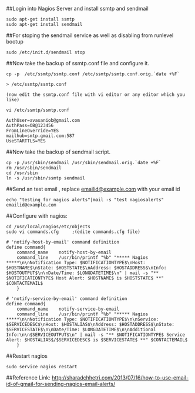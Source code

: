 ##Login into Nagios Server and install ssmtp and sendmail

```
sudo apt-get install ssmtp
sudo apt-get install sendmail
```

##For stoping the sendmail service as well as disabling from runlevel bootup
```
sudo /etc/init.d/sendmail stop
```

##Now take the backup of ssmtp.conf file and configure it.
```
cp -p  /etc/ssmtp/ssmtp.conf /etc/ssmtp/ssmtp.conf.orig.`date +%F`
```
```
> /etc/ssmtp/ssmtp.conf 

(now edit the ssmtp.conf file with vi editor or any editor which you like)

vi /etc/ssmtp/ssmtp.conf 

AuthUser=avasaniob@gmail.com
AuthPass=OB@123456
FromLineOverride=YES
mailhub=smtp.gmail.com:587
UseSTARTTLS=YES
```

##Now take the backup of sendmail script.
```
cp -p /usr/sbin/sendmail /usr/sbin/sendmail.orig.`date +%F`
rm /usr/sbin/sendmail
cd /usr/sbin
ln -s /usr/sbin/ssmtp sendmail
```

##Send an test email , replace emailid@example.com with your email id
```
echo "testing for nagios alerts"|mail -s "test nagiosalerts" emailid@example.com
```

##Configure with nagios:
```
cd /usr/local/nagios/etc/objects
sudo vi commands.cfg     ;(edite commands.cfg file)

# 'notify-host-by-email' command definition
define command{
	command_name	notify-host-by-email
	command_line	/usr/bin/printf "%b" "***** Nagios *****\n\nNotification Type: $NOTIFICATIONTYPE$\nHost: $HOSTNAME$\nState: $HOSTSTATE$\nAddress: $HOSTADDRESS$\nInfo: $HOSTOUTPUT$\n\nDate/Time: $LONGDATETIME$\n" | mail -s "** $NOTIFICATIONTYPE$ Host Alert: $HOSTNAME$ is $HOSTSTATE$ **" $CONTACTEMAIL$
	}

# 'notify-service-by-email' command definition
define command{
	command_name	notify-service-by-email
	command_line	/usr/bin/printf "%b" "***** Nagios *****\n\nNotification Type: $NOTIFICATIONTYPE$\n\nService: $SERVICEDESC$\nHost: $HOSTALIAS$\nAddress: $HOSTADDRESS$\nState: $SERVICESTATE$\n\nDate/Time: $LONGDATETIME$\n\nAdditional Info:\n\n$SERVICEOUTPUT$\n" | mail -s "** $NOTIFICATIONTYPE$ Service Alert: $HOSTALIAS$/$SERVICEDESC$ is $SERVICESTATE$ **" $CONTACTEMAIL$
	}
```

##Restart nagios
```
sudo service nagios restart
```


##Reference Link: http://sharadchhetri.com/2013/07/16/how-to-use-email-id-of-gmail-for-sending-nagios-email-alerts/

